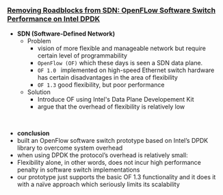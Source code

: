### [Removing Roadblocks from SDN: OpenFLow Software Switch Performance on Intel DPDK](http://ieeexplore.ieee.org/stamp/stamp.jsp?tp=&arnumber=6680560)


- **SDN (Software-Defined Network)**
  - Problem
      - vision of more flexible and manageable network but require certain level of programmability
      - `OpenFlow (OF)` which these days is seen a SDN data plane.
      - `OF 1.0 ` implemented on high-speed Ethernet switch hardware has certain disadvantages in the area of flexibility
      - `OF 1.3` good flexibility, but poor performance
  - Solution
      - Introduce OF using Intel's Data Plane Developement Kit
      - argue that the overhead of flexibility is relatively low  

<br>

- **conclusion**
 - built an OpenFlow software switch prototype based on Intel’s DPDK library to overcome system overhead
 - when using DPDK the protocol’s overhead is relatively small:
 - Flexibility alone, in other words, does not incur high performance penalty in software switch implementations
 - our prototype just supports the basic OF 1.3 functionality and it does it with a naïve approach which seriously limits its scalability
